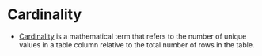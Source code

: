 # Cardinality
- [Cardinality](https://orangematter.solarwinds.com/2020/01/05/what-is-cardinality-in-a-database/) is a mathematical term that refers to the number of unique values in a table column relative to the total number of rows in the table.